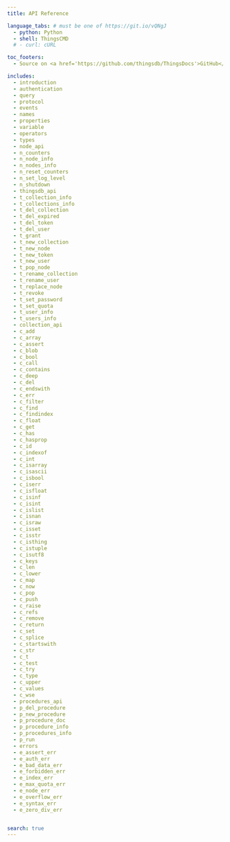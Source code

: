 ```yaml
---
title: API Reference

language_tabs: # must be one of https://git.io/vQNgJ
  - python: Python
  - shell: ThingsCMD
  # - curl: cURL

toc_footers:
  - Source on <a href='https://github.com/thingsdb/ThingsDocs'>GitHub</a>

includes:
  - introduction
  - authentication
  - query
  - protocol
  - events
  - names
  - properties
  - variable
  - operators
  - types
  - node_api
  - n_counters
  - n_node_info
  - n_nodes_info
  - n_reset_counters
  - n_set_log_level
  - n_shutdown
  - thingsdb_api
  - t_collection_info
  - t_collections_info
  - t_del_collection
  - t_del_expired
  - t_del_token
  - t_del_user
  - t_grant
  - t_new_collection
  - t_new_node
  - t_new_token
  - t_new_user
  - t_pop_node
  - t_rename_collection
  - t_rename_user
  - t_replace_node
  - t_revoke
  - t_set_password
  - t_set_quota
  - t_user_info
  - t_users_info
  - collection_api
  - c_add
  - c_array
  - c_assert
  - c_blob
  - c_bool
  - c_call
  - c_contains
  - c_deep
  - c_del
  - c_endswith
  - c_err
  - c_filter
  - c_find
  - c_findindex
  - c_float
  - c_get
  - c_has
  - c_hasprop
  - c_id
  - c_indexof
  - c_int
  - c_isarray
  - c_isascii
  - c_isbool
  - c_iserr
  - c_isfloat
  - c_isinf
  - c_isint
  - c_islist
  - c_isnan
  - c_israw
  - c_isset
  - c_isstr
  - c_isthing
  - c_istuple
  - c_isutf8
  - c_keys
  - c_len
  - c_lower
  - c_map
  - c_now
  - c_pop
  - c_push
  - c_raise
  - c_refs
  - c_remove
  - c_return
  - c_set
  - c_splice
  - c_startswith
  - c_str
  - c_t
  - c_test
  - c_try
  - c_type
  - c_upper
  - c_values
  - c_wse
  - procedures_api
  - p_del_procedure
  - p_new_procedure
  - p_procedure_doc
  - p_procedure_info
  - p_procedures_info
  - p_run
  - errors
  - e_assert_err
  - e_auth_err
  - e_bad_data_err
  - e_forbidden_err
  - e_index_err
  - e_max_quota_err
  - e_node_err
  - e_overflow_err
  - e_syntax_err
  - e_zero_div_err


search: true
---
```

